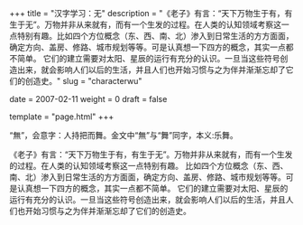 +++
title = "汉字学习：无"
description = "《老子》有言：“天下万物生于有，有生于无”。万物并非从来就有，而有一个生发的过程。在人类的认知领域考察这一点特别有趣。比如四个方位概念（东、西、南、北）渗入到日常生活的方方面面，确定方向、盖房、修路、城市规划等等。可是认真想一下四方的概念，其实一点都不简单。 它们的建立需要对太阳、星辰的运行有充分的认识。一旦当这些符号创造出来，就会影响人们以后的生活，并且人们也开始习惯与之为伴并渐渐忘却了它们的创造史。"
slug = "characterwu"

date = 2007-02-11
weight = 0
draft = false

template = "page.html"
+++

“無”，会意字：人持把而舞。金文中“無”与“舞”同字，本义:乐舞。

《老子》有言：“天下万物生于有，有生于无”。万物并非从来就有，而有一个生发的过程。在人类的认知领域考察这一点特别有趣。
比如四个方位概念（东、西、南、北）渗入到日常生活的方方面面，确定方向、盖房、修路、城市规划等等。可是认真想一下四方的概念，其实一点都不简单。
它们的建立需要对太阳、星辰的运行有充分的认识。一旦当这些符号创造出来，就会影响人们以后的生活，并且人们也开始习惯与之为伴并渐渐忘却了它们的创造史。
